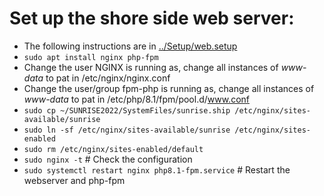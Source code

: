 # Set up the shore side web server:

- The following instructions are in [../Setup/web.setup](../Setup/web.setup)
- `sudo apt install nginx php-fpm`
- Change the user NGINX is running as, change all instances of *www-data* to pat in /etc/nginx/nginx.conf
- Change the user/group fpm-php is running as, change all instances of *www-data* to pat in /etc/php/8.1/fpm/pool.d/www.conf
- `sudo cp ~/SUNRISE2022/SystemFiles/sunrise.ship /etc/nginx/sites-available/sunrise`
- `sudo ln -sf /etc/nginx/sites-available/sunrise /etc/nginx/sites-enabled`
- `sudo rm /etc/nginx/sites-enabled/default`
- `sudo nginx -t` # Check the configuration
- `sudo systemctl restart nginx php8.1-fpm.service` # Restart the webserver and php-fpm

